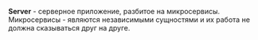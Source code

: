 __Server__ - серверное приложение, разбитое на микросервисы. Микросервисы - являются независимыми сущностями и их работа не должна сказываться друг на друге.
